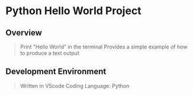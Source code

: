 # Python Hello World Project

## Overview
> Print "Hello World" in the terminal 
> Provides a simple example of how to produce a text output

## Development Environment
> Written in VScode 
> Coding Language: Python
